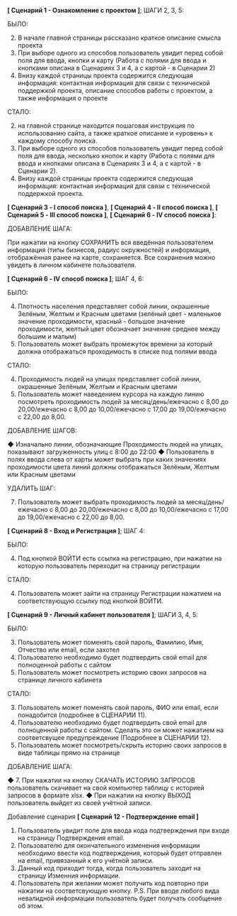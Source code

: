 **[ Сценарий 1 - Ознакомление с проектом ]**; ШАГИ 2, 3, 5:

БЫЛО:

2. В начале главной страницы рассказано краткое описание смысла проекта
3. При выборе одного из способов пользователь увидит перед собой поля для ввода, кнопки и карту (Работа с полями для ввода и кнопками описана в Сценариях 3 и 4, а с картой - в Сценарии 2)
5. Внизу каждой страницы проекта содержится следующая информация: контактная информация для связи с технической поддержкой проекта, описание способов работы с проектом, а также информация о проекте

СТАЛО:

2. на главной странице находится пошаговая инструкция по использованию сайта, а также краткое описание и «уровень» к каждому способу поиска.
3. При выборе одного из способов пользователь увидит перед собой поля для ввода, несколько кнопок и карту (Работа с полями для ввода и кнопками описана в Сценариях 3 и 4, а с картой - в Сценарии 2).
5. Внизу каждой страницы проекта содержится следующая информация: контактная информация для связи с технической поддержкой проекта.

**[ Сценарий 3 - I способ поиска ]**, **[ Сценарий 4 - II способ поиска ]**, **[ Сценарий 5 - III способ поиска ]**, **[ Сценарий 6 - IV способ поиска ]**:

ДОБАВЛЕНИЕ ШАГА:

При нажатии на кнопку СОХРАНИТЬ вся введённая пользователем информация (типы бизнесов, радиус окружностей) и информация, отображённая ранее на карте, сохраняется. Все сохранения можно увидеть в личном кабинете пользователя.

**[ Сценарий 6 - IV способ поиска ]**; ШАГ 4, 6:

БЫЛО:

4. Плотность населения представляет собой линии, окрашенные Зелёным, Желтым и Красным цветами (зелёный цвет - маленькое значение проходимости, красный - большое значение проходимости, желтый цвет обозначает значение среднее между большим и малым)
6. Пользователь может выбрать промежуток времени за который должна отображаться проходимость в списке под полями ввода

СТАЛО:

4. Проходимость людей на улицах представляет собой линии, окрашенные Зелёным, Желтым и Красным цветами
6. Пользователь может наведением курсора на каждую линию посмотреть проходимость людей за месяц/день/ежечасно с 8,00 до 20,00/ежечасно с 8,00 до 10,00/ежечасно с 17,00 до 19,00/ежечасно с 22,00 до 8,00.

ДОБАВЛЕНИЕ ШАГОВ:

◆ Изначально линии, обозначающие Проходимость людей на улицах, показывают загруженность улиц с 8:00 до 22:00
◆ Пользователь в полях ввода слева от карты может выбрать при каких значениях проходимости цвета линий должны отображаться Зелёным, Желтым или Красным цветами

УДАЛИТЬ ШАГ:

7. Пользователь может выбрать проходимость людей за месяц/день/ежечасно с 8,00 до 20,00/ежечасно с 8,00 до 10,00/ежечасно с 17,00 до 19,00/ежечасно с 22,00 до 8,00.

**[ Сценарий 8 - Вход и Регистрация ]**; ШАГ 4:

БЫЛО:

4. Под кнопкой ВОЙТИ есть ссылка на регистрацию, при нажатии на которую пользователь переходит на страницу регистрации

СТАЛО:

4. Пользователь может зайти на страницу Регистрации нажатием на соответствующую ссылку под кнопкой ВОЙТИ.

**[ Сценарий 9 - Личный кабинет пользователя ]**; ШАГИ 3, 4, 5:

БЫЛО:

3. Пользователь может поменять свой пароль, Фамилию, Имя, Отчество или email, если захотел
4. Пользователю необходимо будет подтвердить свой email для полноценной работы с сайтом
5. Пользователь может посмотреть историю своих запросов на странице личного кабинета

СТАЛО:

3. Пользователь может поменять свой пароль, ФИО или email, если понадобится (подробнее в СЦЕНАРИИ 11).
4. Пользователю необходимо будет подтвердить свой email для полноценной работы с сайтом. Сделать это он может нажатием на соответсвущее предупреждение (Подробнее в СЦЕНАРИИ 12).
5. Пользователь может посмотреть/скрыть историю своих запросов в виде таблицы прямо на странице

ДОБАВЛЕНИЕ ШАГА:

◆ 7. При нажатии на кнопку СКАЧАТЬ ИСТОРИЮ ЗАПРОСОВ пользователь скачивает на свой компьютер таблицу с историей запросов в формате xlsx.
◆ При нажатии на кнопку ВЫХОД пользователь выйдет из своей учётной записи.

Добавление сценария **[ Сценарий 12 - Подтверждение email ]**

1. Пользователь увидит поле для ввода кода подтверждения при входе на страницу Подтверждения email.
2. Пользователю для окончательного изменения информации необходимо ввести код подтверждения, который будет отправлен на email, привязанный к его учётной записи.
3. Данный код приходит тогда, когда пользователь заходит на страницу Изменния информации.
4. Пользователь при желании может получить код повторно при нажатии на соответсвующую кнопку.
P.S. При вводе любого вида невалидной информации пользователь будет получать сообщение об этом.
